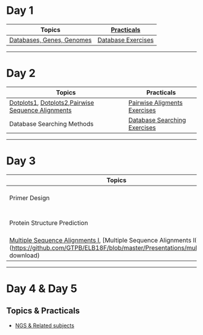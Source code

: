 # Day 1

Topics | [Practicals](https://github.com/GTPB/ELB18F/blob/master/Presentations/Notes_on-Practical_Instruction_Structure.pdf) |
----- | -----|
[Databases, Genes, Genomes](https://github.com/GTPB/ELB18F/blob/master/Presentations/00-Databases_Genes_Genomes.pptx) | [Database Exercises](https://github.com/GTPB/ELB18F/blob/master/Presentations/01-Databases_Practical.pdf) |

-----

# Day 2

Topics | Practicals |
----- | -----|
[Dotplots1](https://github.com/GTPB/ELB18F/blob/master/Presentations/dotplots.pptx), [Dotplots2](https://github.com/GTPB/ELB18F/blob/master/Presentations/DotPlots.mp4.7z),[Pairwise Sequence Alignments](https://github.com/GTPB/ELB18F/blob/master/Presentations/Pairwise_Sequence_Alignment.ppt) | [Pairwise Aligments Exercises](https://github.com/GTPB/ELB18F/blob/master/Presentations/02-Pairwise_Alignment_Practical.pdf) |
Database Searching Methods | [Database Searching Exercises](https://github.com/GTPB/ELB18F/blob/master/Presentations/03-Database_Searching_Practical.pdf)|

-----

# Day 3

Topics | Practicals |
----- | -----|
Primer Design | [Primer Design Exercises](https://github.com/GTPB/ELB18F/blob/master/Presentations/04-Primer_Design_Practical.pdf)|
Protein Structure Prediction | [Protein Structure Exercises](https://github.com/GTPB/ELB18F/blob/master/Presentations/05-Structure_Prediction_Practical.pdf) |
[Multiple Sequence Alignments I](https://github.com/GTPB/ELB18F/blob/master/Presentations/dynamic_programming.ppt), [Multiple Sequence Alignments II](https://github.com/GTPB/ELB18F/blob/master/Presentations/multalign.ppt download) | [Sequence Alignment Exercises](https://github.com/GTPB/ELB18F/blob/master/Presentations/06-Multiple_Sequence_Alignment.pdf)|

-----

# Day 4 & Day 5

## Topics & Practicals
- [NGS & Related subjects](https://github.com/GTPB/ELB18F/blob/master/NGS.md)
